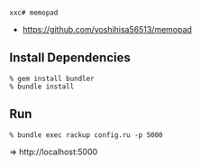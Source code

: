                                                                                                                           xxc# memopad

- https://github.com/yoshihisa56513/memopad



## Install Dependencies

    % gem install bundler
    % bundle install


## Run

    % bundle exec rackup config.ru -p 5000

=> http://localhost:5000
